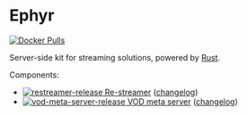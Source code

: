 Ephyr
=====

[![Docker Pulls](https://img.shields.io/docker/pulls/allatra/ephyr.svg)](https://hub.docker.com/r/allatra/ephyr)

Server-side kit for streaming solutions, powered by [Rust].

Components:
- [![restreamer-release](https://img.shields.io/badge/release-0.5.0-blue) Re-streamer](https://github.com/ALLATRA-IT/ephyr/tree/restreamer-v0.5.0/components/restreamer) ([changelog](https://github.com/ALLATRA-IT/ephyr/blob/master/components/restreamer/CHANGELOG.md))
- [![vod-meta-server-release](https://img.shields.io/badge/release-0.4.0-blue) VOD meta server](https://github.com/ALLATRA-IT/ephyr/tree/vod-meta-server-v0.4.0/components/vod-meta-server) ([changelog](https://github.com/ALLATRA-IT/ephyr/blob/master/components/vod-meta-server/CHANGELOG.md))





[Rust]: https://www.rust-lang.org

